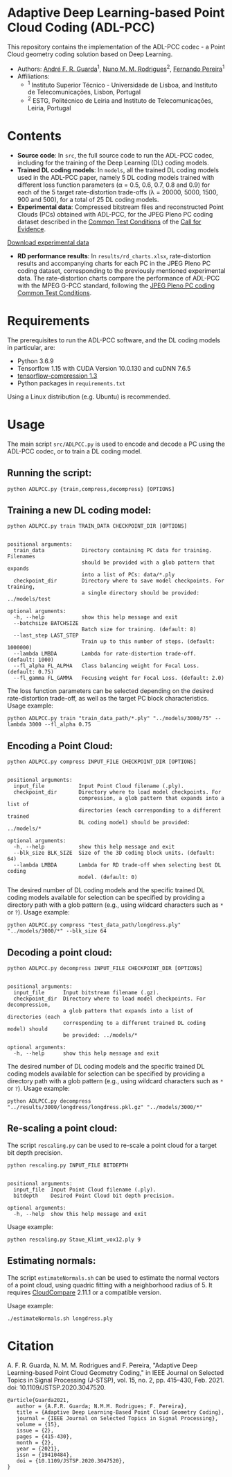 # Adaptive Deep Learning-based Point Cloud Coding (ADL-PCC)

This repository contains the implementation of the ADL-PCC codec - a Point Cloud geometry coding solution based on Deep Learning.

* Authors: [André F. R. Guarda](https://scholar.google.com/citations?user=GqwCCpYAAAAJ)<sup>1</sup>, [Nuno M. M. Rodrigues](https://scholar.google.com/citations?user=UOIzJ50AAAAJ)<sup>2</sup>, [Fernando Pereira](https://scholar.google.com/citations?user=ivtyoBcAAAAJ)<sup>1</sup>
* Affiliations:
  * <sup>1</sup> Instituto Superior Técnico - Universidade de Lisboa, and Instituto de Telecomunicações, Lisbon, Portugal
  * <sup>2</sup> ESTG, Politécnico de Leiria and Instituto de Telecomunicações, Leiria, Portugal 

# Contents

* **Source code**: In `src`, the full source code to run the ADL-PCC codec, including for the training of the Deep Learning (DL) coding models.
* **Trained DL coding models**: In `models`, all the trained DL coding models used in the ADL-PCC paper, namely 5 DL coding models trained with different loss function parameters (α = 0.5, 0.6, 0.7, 0.8 and 0.9) for each of the 5 target rate-distortion trade-offs (λ = 20000, 5000, 1500, 900 and 500), for a total of 25 DL coding models.
*	**Experimental data**: Compressed bitstream files and reconstructed Point Clouds (PCs) obtained with ADL-PCC, for the JPEG Pleno PC coding dataset described in the [Common Test Conditions](http://ds.jpeg.org/documents/jpegpleno/wg1n88044-CTQ-JPEG_Pleno_PCC_Common_Test_Conditions_3_3.pdf) of the [Call for Evidence](http://ds.jpeg.org/documents/jpegpleno/wg1n88014-REQ-Final_CfE_JPEG_Pleno_PCC.pdf).

[Download experimental data](https://drive.google.com/file/d/1hSOQCozZ0IPnZrttkjM2zozUHfguuBXe/view?usp=sharing)
*	**RD performance results**: In `results/rd_charts.xlsx`, rate-distortion results and accompanying charts for each PC in the JPEG Pleno PC coding dataset, corresponding to the previously mentioned experimental data. The rate-distortion charts compare the performance of ADL-PCC with the MPEG G-PCC standard, following the [JPEG Pleno PC coding Common Test Conditions](http://ds.jpeg.org/documents/jpegpleno/wg1n88044-CTQ-JPEG_Pleno_PCC_Common_Test_Conditions_3_3.pdf).

# Requirements

The prerequisites to run the ADL-PCC software, and the DL coding models in particular, are:

*	Python 3.6.9
*	Tensorflow 1.15 with CUDA Version 10.0.130 and cuDNN 7.6.5
*	[tensorflow-compression 1.3](https://github.com/tensorflow/compression/tree/v1.3)
*	Python packages in `requirements.txt`

Using a Linux distribution (e.g. Ubuntu) is recommended.

# Usage

The main script `src/ADLPCC.py` is used to encode and decode a PC using the ADL-PCC codec, or to train a DL coding model.

## Running the script:
```
python ADLPCC.py {train,compress,decompress} [OPTIONS]
```

## Training a new DL coding model:
```
python ADLPCC.py train TRAIN_DATA CHECKPOINT_DIR [OPTIONS]


positional arguments:
  train_data            Directory containing PC data for training. Filenames
                        should be provided with a glob pattern that expands
                        into a list of PCs: data/*.ply
  checkpoint_dir        Directory where to save model checkpoints. For training,
                        a single directory should be provided: ../models/test
                        
optional arguments:
  -h, --help            show this help message and exit
  --batchsize BATCHSIZE
                        Batch size for training. (default: 8)
  --last_step LAST_STEP
                        Train up to this number of steps. (default: 1000000)
  --lambda LMBDA        Lambda for rate-distortion trade-off. (default: 1000)
  --fl_alpha FL_ALPHA   Class balancing weight for Focal Loss. (default: 0.75)
  --fl_gamma FL_GAMMA   Focusing weight for Focal Loss. (default: 2.0)
```

The loss function parameters can be selected depending on the desired rate-distortion trade-off, as well as the target PC block characteristics.
Usage example:
```
python ADLPCC.py train "train_data_path/*.ply" "../models/3000/75" --lambda 3000 --fl_alpha 0.75 
```

## Encoding a Point Cloud:
```
python ADLPCC.py compress INPUT_FILE CHECKPOINT_DIR [OPTIONS]


positional arguments:
  input_file           Input Point Cloud filename (.ply).
  checkpoint_dir       Directory where to load model checkpoints. For
                       compression, a glob pattern that expands into a list of
                       directories (each corresponding to a different trained
                       DL coding model) should be provided: ../models/*

optional arguments:
  -h, --help           show this help message and exit
  --blk_size BLK_SIZE  Size of the 3D coding block units. (default: 64)
  --lambda LMBDA       Lambda for RD trade-off when selecting best DL coding
                       model. (default: 0)
```

The desired number of DL coding models and the specific trained DL coding models available for selection can be specified by providing a directory path with a glob pattern (e.g., using wildcard characters such as `*` or `?`).
Usage example:
```
python ADLPCC.py compress "test_data_path/longdress.ply" "../models/3000/*" --blk_size 64 
```

## Decoding a point cloud:
```
python ADLPCC.py decompress INPUT_FILE CHECKPOINT_DIR [OPTIONS]


positional arguments:
  input_file      Input bitstream filename (.gz).
  checkpoint_dir  Directory where to load model checkpoints. For decompression,
                  a glob pattern that expands into a list of directories (each
                  corresponding to a different trained DL coding model) should
                  be provided: ../models/*

optional arguments:
  -h, --help      show this help message and exit
```

The desired number of DL coding models and the specific trained DL coding models available for selection can be specified by providing a directory path with a glob pattern (e.g., using wildcard characters such as `*` or `?`).
Usage example:
```
python ADLPCC.py decompress "../results/3000/longdress/longdress.pkl.gz" "../models/3000/*"
```

## Re-scaling a point cloud:

The script `rescaling.py` can be used to re-scale a point cloud for a target bit depth precision.

```
python rescaling.py INPUT_FILE BITDEPTH


positional arguments:
  input_file  Input Point Cloud filename (.ply).
  bitdepth    Desired Point Cloud bit depth precision.

optional arguments:
  -h, --help  show this help message and exit
```

Usage example:
```
python rescaling.py Staue_Klimt_vox12.ply 9
```

## Estimating normals:

The script `estimateNormals.sh` can be used to estimate the normal vectors of a point cloud, using quadric fitting with a neighborhood radius of 5. It requires [CloudCompare](http://www.cloudcompare.org/) 2.11.1 or a compatible version.

Usage example:
```
./estimateNormals.sh longdress.ply
```

# Citation

A. F. R. Guarda, N. M. M. Rodrigues and F. Pereira, "Adaptive Deep Learning-based Point Cloud Geometry Coding," in IEEE Journal on Selected Topics in Signal Processing (J-STSP), vol. 15, no. 2, pp. 415–430, Feb. 2021. doi: 10.1109/JSTSP.2020.3047520.

```
@article{Guarda2021,
   author = {A.F.R. Guarda; N.M.M. Rodrigues; F. Pereira},
   title = {Adaptive Deep Learning-Based Point Cloud Geometry Coding},
   journal = {IEEE Journal on Selected Topics in Signal Processing},
   volume = {15},
   issue = {2},
   pages = {415-430},
   month = {2},
   year = {2021},
   issn = {19410484},
   doi = {10.1109/JSTSP.2020.3047520},
}
```
